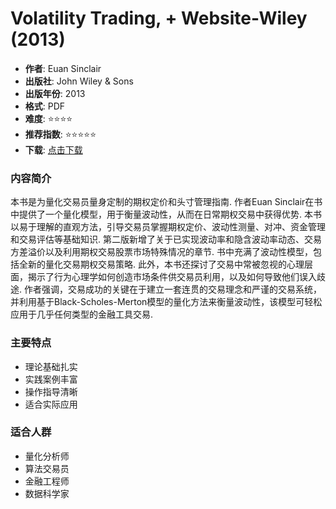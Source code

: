 # Volatility Trading, + Website-Wiley (2013)

- **作者**: Euan Sinclair
- **出版社**: John Wiley & Sons
- **出版年份**: 2013
- **格式**: PDF
- **难度**: ⭐⭐⭐⭐
- **推荐指数**: ⭐⭐⭐⭐⭐
- **下载**: [点击下载](https://quant-wiki.com/pdf/Volatility%20Trading%2C%20%2B%20Website-Wiley%20%282013%29.pdf)

### 内容简介

本书是为量化交易员量身定制的期权定价和头寸管理指南. 作者Euan Sinclair在书中提供了一个量化模型，用于衡量波动性，从而在日常期权交易中获得优势. 本书以易于理解的直观方法，引导交易员掌握期权定价、波动性测量、对冲、资金管理和交易评估等基础知识. 第二版新增了关于已实现波动率和隐含波动率动态、交易方差溢价以及利用期权交易股票市场特殊情况的章节. 书中充满了波动性模型，包括全新的量化交易期权交易策略. 此外，本书还探讨了交易中常被忽视的心理层面，揭示了行为心理学如何创造市场条件供交易员利用，以及如何导致他们误入歧途. 作者强调，交易成功的关键在于建立一套连贯的交易理念和严谨的交易系统，并利用基于Black-Scholes-Merton模型的量化方法来衡量波动性，该模型可轻松应用于几乎任何类型的金融工具交易.

### 主要特点

- 理论基础扎实
- 实践案例丰富
- 操作指导清晰
- 适合实际应用

### 适合人群

- 量化分析师
- 算法交易员
- 金融工程师
- 数据科学家
